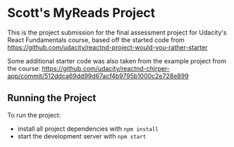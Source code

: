 # Scott's MyReads Project

This is the project submission for the final assessment project for Udacity's React Fundamentals course, based off the started code from https://github.com/udacity/reactnd-project-would-you-rather-starter

Some additional starter code was also taken from the example project from the course: https://github.com/udacity/reactnd-chirper-app/commit/512ddca69dd99d67acf4b9795b1000c2e728e899

## Running the Project

To run the project:

* install all project dependencies with `npm install`
* start the development server with `npm start`
